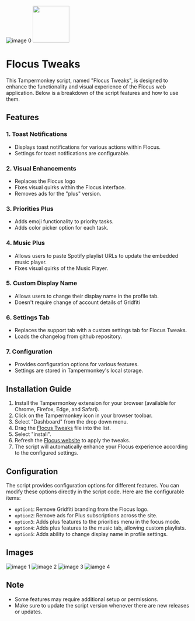 ![image 0](https://github.com/torin-stephen/FlocusTweaks/blob/main/logo-inverted.png)
<img src="https://github.com/torin-stephen/FlocusTweaks/blob/main/logo-inverted.png" width=100 />
# Flocus Tweaks

This Tampermonkey script, named "Flocus Tweaks", is designed to enhance the functionality and visual experience of the Flocus web application. Below is a breakdown of the script features and how to use them.

## Features

### 1. Toast Notifications
- Displays toast notifications for various actions within Flocus.
- Settings for toast notifications are configurable.

### 2. Visual Enhancements
- Replaces the Flocus logo
- Fixes visual quirks within the Flocus interface.
- Removes ads for the "plus" version.

### 3. Priorities Plus
- Adds emoji functionality to priority tasks.
- Adds color picker option for each task.

### 4. Music Plus
- Allows users to paste Spotify playlist URLs to update the embedded music player.
- Fixes visual quirks of the Music Player.

### 5. Custom Display Name
- Allows users to change their display name in the profile tab.
- Doesn't require change of account details of Gridfiti

### 6. Settings Tab
- Replaces the support tab with a custom settings tab for Flocus Tweaks.
- Loads the changelog from github repository.

### 7. Configuration
- Provides configuration options for various features.
- Settings are stored in Tampermonkey's local storage.

## Installation Guide

1. Install the Tampermonkey extension for your browser (available for Chrome, Firefox, Edge, and Safari).
2. Click on the Tampermonkey icon in your browser toolbar.
3. Select "Dashboard" from the drop down menu.
4. Drag the [Flocus Tweaks](https://github.com/torin-stephen/FlocusTweaks/releases/latest) file into the list.
5. Select "install".
6. Refresh the [Flocus website](https://app.flocus.com/) to apply the tweaks.
5. The script will automatically enhance your Flocus experience according to the configured settings.

## Configuration

The script provides configuration options for different features. You can modify these options directly in the script code. Here are the configurable items:

- `option1`: Remove Gridfiti branding from the Flocus logo.
- `option2`: Remove ads for Plus subscriptions across the site.
- `option3`: Adds plus features to the priorities menu in the focus mode.
- `option4`: Adds plus features to the music tab, allowing custom playlists.
- `option5`: Adds ability to change display name in profile settings.

## Images

![image 1](https://raw.githubusercontent.com/torin-stephen/FlocusTweaks/main/assets/sc1.png)
![image 2](https://raw.githubusercontent.com/torin-stephen/FlocusTweaks/main/assets/sc2.png)
![image 3](https://raw.githubusercontent.com/torin-stephen/FlocusTweaks/main/assets/sc3.png)
![iamge 4](https://raw.githubusercontent.com/torin-stephen/FlocusTweaks/main/assets/sc4.png)

## Note

- Some features may require additional setup or permissions.
- Make sure to update the script version whenever there are new releases or updates.
